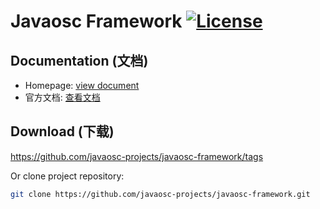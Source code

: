 Javaosc Framework  [![License](https://img.shields.io/badge/license-Apache%202-4EB1BA.svg)](https://www.apache.org/licenses/LICENSE-2.0.html) 
================================================

Documentation (文档)
---------------------

- Homepage:  [view document](http://javaosc-projects.github.io/javaosc-framework/)
- 官方文档:  [查看文档](http://javaosc-projects.github.io/javaosc-framework/)



Download (下载)
-------------------

https://github.com/javaosc-projects/javaosc-framework/tags

Or clone project repository:

```bash
git clone https://github.com/javaosc-projects/javaosc-framework.git
```
